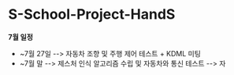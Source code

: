 # S-School-Project-HandS

**7월 일정**
* ~7월 27일 --> 자동차 조향 및 주행 제어 테스트 + KDML 미팅
* ~7월 말 --> 제스처 인식 알고리즘 수립 및 자동차와 통신 테스트
         --> 자
